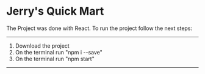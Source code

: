 # Jerry's Quick Mart

The Project was done with React. 
To run the project follow the next steps:

---------------------------------------
1. Download the project
2. On the terminal run "npm i --save"
3. On the terminal run "npm start"
---------------------------------------
